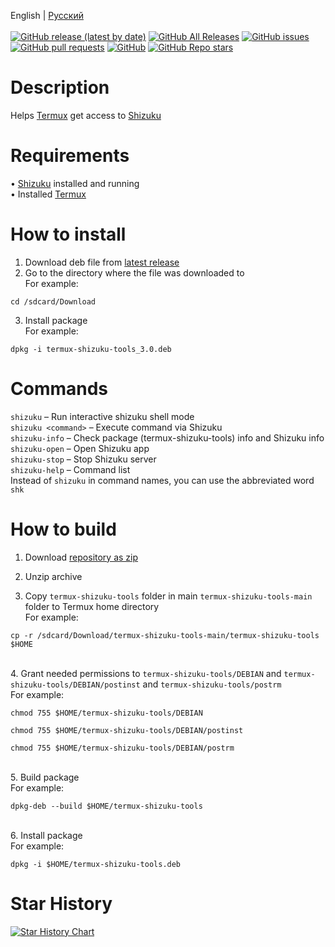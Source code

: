 English | [Русский](/README-ru.md)</br></br>
[![GitHub release (latest by date)](https://img.shields.io/github/v/release/AlexeiCrystal/termux-shizuku-tools)](https://github.com/AlexeiCrystal/termux-shizuku-tools/releases/latest)
[![GitHub All Releases](https://img.shields.io/github/downloads/AlexeiCrystal/termux-shizuku-tools/total)](https://github.com/AlexeiCrystal/termux-shizuku-tools/releases)
[![GitHub issues](https://img.shields.io/github/issues/AlexeiCrystal/termux-shizuku-tools)](https://github.com/AlexeiCrystal/termux-shizuku-tools/issues)
[![GitHub pull requests](https://img.shields.io/github/issues-pr/AlexeiCrystal/termux-shizuku-tools)](https://github.com/AlexeiCrystal/termux-shizuku-tools/pulls)
[![GitHub](https://img.shields.io/github/license/AlexeiCrystal/termux-shizuku-tools)](https://github.com/AlexeiCrystal/termux-shizuku-tools/blob/main/LICENCE.md)
[![GitHub Repo stars](https://img.shields.io/github/stars/AlexeiCrystal/termux-shizuku-tools?style=social)](https://github.com/AlexeiCrystal/termux-shizuku-tools/stargazers)
# Description
Helps [Termux](https://github.com/termux/termux-app) get access to [Shizuku](https://github.com/RikkaApps/Shizuku)

# Requirements
• [Shizuku](https://github.com/RikkaApps/Shizuku) installed and running
</br>• Installed [Termux](https://github.com/termux/termux-app)

# How to install
1. Download deb file from [latest release](https://github.com/AlexeiCrystal/termux-shizuku-tools/releases/latest)
2. Go to the directory where the file was downloaded to</br>
For example:</br>
```
cd /sdcard/Download
```
3. Install package</br>
For example:</br>
```
dpkg -i termux-shizuku-tools_3.0.deb
```

# Commands
`shizuku` – Run interactive shizuku shell mode</br>
`shizuku <command>` – Execute command via Shizuku</br>
`shizuku-info` – Check package (termux-shizuku-tools) info and Shizuku info</br>
`shizuku-open` – Open Shizuku app</br>
`shizuku-stop` – Stop Shizuku server</br>
`shizuku-help` – Command list</br>
Instead of `shizuku` in command names, you can use the abbreviated word `shk`

# How to build
1. Download [repository as zip](https://github.com/AlexeiCrystal/termux-shizuku-tools/archive/refs/heads/main.zip)</br>

2. Unzip archive</br>

3. Copy `termux-shizuku-tools` folder in main `termux-shizuku-tools-main` folder to Termux home directory
</br>For example:</br>
```
cp -r /sdcard/Download/termux-shizuku-tools-main/termux-shizuku-tools $HOME
```

</br>4. Grant needed permissions to `termux-shizuku-tools/DEBIAN` and `termux-shizuku-tools/DEBIAN/postinst` and `termux-shizuku-tools/postrm`
</br>For example:
```
chmod 755 $HOME/termux-shizuku-tools/DEBIAN
```
```
chmod 755 $HOME/termux-shizuku-tools/DEBIAN/postinst
```
```
chmod 755 $HOME/termux-shizuku-tools/DEBIAN/postrm
```

</br>5. Build package
</br>For example:
```
dpkg-deb --build $HOME/termux-shizuku-tools
```

</br>6. Install package
</br>For example:
```
dpkg -i $HOME/termux-shizuku-tools.deb
```
# Star History
[![Star History Chart](https://api.star-history.com/svg?repos=AlexeiCrystal/termux-shizuku-tools&type=Date)](https://www.star-history.com/#AlexeiCrystal/termux-shizuku-tools&Date)
